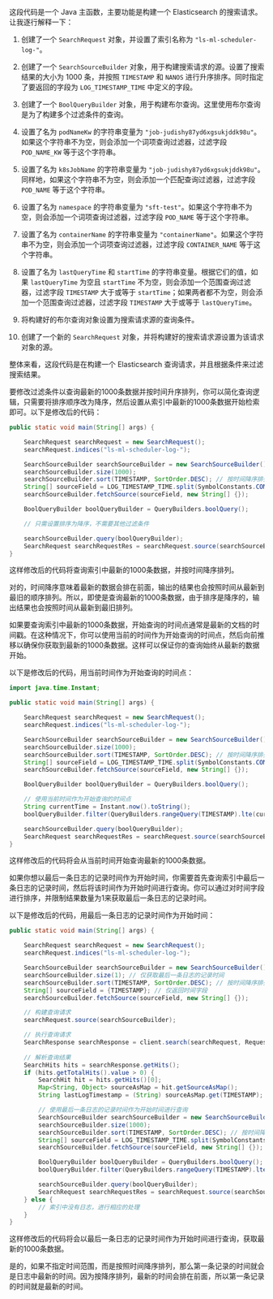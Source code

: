 
这段代码是一个 Java 主函数，主要功能是构建一个 Elasticsearch 的搜索请求。让我逐行解释一下：

1. 创建了一个 `SearchRequest` 对象，并设置了索引名称为 `"ls-ml-scheduler-log-"`。

2. 创建了一个 `SearchSourceBuilder` 对象，用于构建搜索请求的源。设置了搜索结果的大小为 1000 条，并按照 `TIMESTAMP` 和 `NANOS` 进行升序排序。同时指定了要返回的字段为 `LOG_TIMESTAMP_TIME` 中定义的字段。

3. 创建了一个 `BoolQueryBuilder` 对象，用于构建布尔查询。这里使用布尔查询是为了构建多个过滤条件的查询。

4. 设置了名为 `podNameKw` 的字符串变量为 `"job-judishy87yd6xgsukjddk98u"`。如果这个字符串不为空，则会添加一个词项查询过滤器，过滤字段 `POD_NAME_KW` 等于这个字符串。

5. 设置了名为 `k8sJobName` 的字符串变量为 `"job-judishy87yd6xgsukjddk98u"`。同样地，如果这个字符串不为空，则会添加一个匹配查询过滤器，过滤字段 `POD_NAME` 等于这个字符串。

6. 设置了名为 `namespace` 的字符串变量为 `"sft-test"`。如果这个字符串不为空，则会添加一个词项查询过滤器，过滤字段 `POD_NAME` 等于这个字符串。

7. 设置了名为 `containerName` 的字符串变量为 `"containerName"`。如果这个字符串不为空，则会添加一个词项查询过滤器，过滤字段 `CONTAINER_NAME` 等于这个字符串。

8. 设置了名为 `lastQueryTime` 和 `startTime` 的字符串变量。根据它们的值，如果 `lastQueryTime` 为空且 `startTime` 不为空，则会添加一个范围查询过滤器，过滤字段 `TIMESTAMP` 大于或等于 `startTime`；如果两者都不为空，则会添加一个范围查询过滤器，过滤字段 `TIMESTAMP` 大于或等于 `lastQueryTime`。

9. 将构建好的布尔查询对象设置为搜索请求源的查询条件。

10. 创建了一个新的 `SearchRequest` 对象，并将构建好的搜索请求源设置为该请求对象的源。

整体来看，这段代码是在构建一个 Elasticsearch 查询请求，并且根据条件来过滤搜索结果。



要修改过滤条件以查询最新的1000条数据并按时间升序排列，你可以简化查询逻辑，只需要将排序顺序改为降序，然后设置从索引中最新的1000条数据开始检索即可。以下是修改后的代码：

```java
public static void main(String[] args) {

    SearchRequest searchRequest = new SearchRequest();
    searchRequest.indices("ls-ml-scheduler-log-");

    SearchSourceBuilder searchSourceBuilder = new SearchSourceBuilder();
    searchSourceBuilder.size(1000);
    searchSourceBuilder.sort(TIMESTAMP, SortOrder.DESC); // 按时间降序排列
    String[] sourceField = LOG_TIMESTAMP_TIME.split(SymbolConstants.COMMA);
    searchSourceBuilder.fetchSource(sourceField, new String[] {});

    BoolQueryBuilder boolQueryBuilder = QueryBuilders.boolQuery();

    // 只需设置排序为降序，不需要其他过滤条件

    searchSourceBuilder.query(boolQueryBuilder);
    SearchRequest searchRequestRes = searchRequest.source(searchSourceBuilder);
}
```

这样修改后的代码将查询索引中最新的1000条数据，并按时间降序排列。


对的，时间降序意味着最新的数据会排在前面，输出的结果也会按照时间从最新到最旧的顺序排列。所以，即使是查询最新的1000条数据，由于排序是降序的，输出结果也会按照时间从最新到最旧排列。


如果要查询索引中最新的1000条数据，开始查询的时间点通常是最新的文档的时间戳。在这种情况下，你可以使用当前的时间作为开始查询的时间点，然后向前推移以确保你获取到最新的1000条数据。这样可以保证你的查询始终从最新的数据开始。

以下是修改后的代码，用当前时间作为开始查询的时间点：

```java
import java.time.Instant;

public static void main(String[] args) {

    SearchRequest searchRequest = new SearchRequest();
    searchRequest.indices("ls-ml-scheduler-log-");

    SearchSourceBuilder searchSourceBuilder = new SearchSourceBuilder();
    searchSourceBuilder.size(1000);
    searchSourceBuilder.sort(TIMESTAMP, SortOrder.DESC); // 按时间降序排列
    String[] sourceField = LOG_TIMESTAMP_TIME.split(SymbolConstants.COMMA);
    searchSourceBuilder.fetchSource(sourceField, new String[] {});

    BoolQueryBuilder boolQueryBuilder = QueryBuilders.boolQuery();

    // 使用当前时间作为开始查询的时间点
    String currentTime = Instant.now().toString();
    boolQueryBuilder.filter(QueryBuilders.rangeQuery(TIMESTAMP).lte(currentTime));

    searchSourceBuilder.query(boolQueryBuilder);
    SearchRequest searchRequestRes = searchRequest.source(searchSourceBuilder);
}
```

这样修改后的代码将会从当前时间开始查询最新的1000条数据。


如果你想以最后一条日志的记录时间作为开始时间，你需要首先查询索引中最后一条日志的记录时间，然后将该时间作为开始时间进行查询。你可以通过对时间字段进行排序，并限制结果数量为1来获取最后一条日志的记录时间。

以下是修改后的代码，用最后一条日志的记录时间作为开始时间：

```java
public static void main(String[] args) {

    SearchRequest searchRequest = new SearchRequest();
    searchRequest.indices("ls-ml-scheduler-log-");

    SearchSourceBuilder searchSourceBuilder = new SearchSourceBuilder();
    searchSourceBuilder.size(1); // 仅获取最后一条日志的记录时间
    searchSourceBuilder.sort(TIMESTAMP, SortOrder.DESC); // 按时间降序排列
    String[] sourceField = {TIMESTAMP}; // 仅返回时间字段
    searchSourceBuilder.fetchSource(sourceField, new String[] {});

    // 构建查询请求
    searchRequest.source(searchSourceBuilder);

    // 执行查询请求
    SearchResponse searchResponse = client.search(searchRequest, RequestOptions.DEFAULT);
    
    // 解析查询结果
    SearchHits hits = searchResponse.getHits();
    if (hits.getTotalHits().value > 0) {
        SearchHit hit = hits.getHits()[0];
        Map<String, Object> sourceAsMap = hit.getSourceAsMap();
        String lastLogTimestamp = (String) sourceAsMap.get(TIMESTAMP);

        // 使用最后一条日志的记录时间作为开始时间进行查询
        SearchSourceBuilder searchSourceBuilder = new SearchSourceBuilder();
        searchSourceBuilder.size(1000);
        searchSourceBuilder.sort(TIMESTAMP, SortOrder.DESC); // 按时间降序排列
        String[] sourceField = LOG_TIMESTAMP_TIME.split(SymbolConstants.COMMA);
        searchSourceBuilder.fetchSource(sourceField, new String[] {});

        BoolQueryBuilder boolQueryBuilder = QueryBuilders.boolQuery();
        boolQueryBuilder.filter(QueryBuilders.rangeQuery(TIMESTAMP).lte(lastLogTimestamp));

        searchSourceBuilder.query(boolQueryBuilder);
        SearchRequest searchRequestRes = searchRequest.source(searchSourceBuilder);
    } else {
        // 索引中没有日志，进行相应的处理
    }
}
```

这样修改后的代码将会以最后一条日志的记录时间作为开始时间进行查询，获取最新的1000条数据。



是的，如果不指定时间范围，而是按照时间降序排列，那么第一条记录的时间就会是日志中最新的时间。因为按降序排列，最新的时间会排在前面，所以第一条记录的时间就是最新的时间。